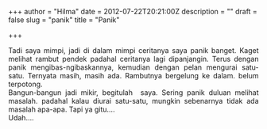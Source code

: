 +++
author = "Hilma"
date = 2012-07-22T20:21:00Z
description = ""
draft = false
slug = "panik"
title = "Panik"

+++

<div style="text-align: justify;">Tadi saya mimpi, jadi di dalam mimpi ceritanya saya panik banget. Kaget melihat rambut pendek padahal ceritanya lagi dipanjangin. Terus dengan panik mengibas-ngibaskannya, kemudian dengan pelan mengurai satu-satu. Ternyata masih, masih ada. Rambutnya bergelung ke dalam. belum terpotong.</div><div style="text-align: justify;">Bangun-bangun jadi mikir, begitulah  saya. Sering panik duluan melihat masalah. padahal kalau diurai satu-satu, mungkin sebenarnya tidak ada masalah apa-apa. Tapi ya gitu….</div><div style="text-align: justify;">Udah….</div><div style="text-align: justify;"><span class="fullpost"></span></div>

